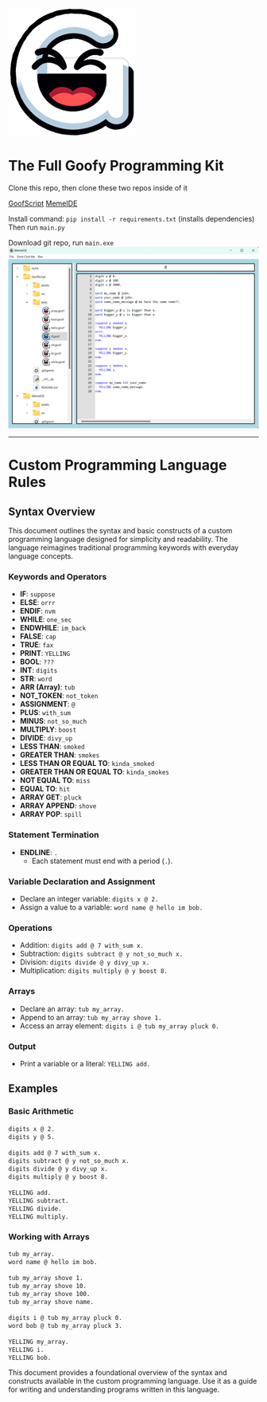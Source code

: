 ![Logo](./assets/GoofyIcon.png)

# The Full Goofy Programming Kit

Clone this repo, then clone these two repos inside of it

[GoofScript](https://github.com/Wari-Dudafa/GoofScript)
[MemeIDE](https://github.com/Wari-Dudafa/MemeIDE)

Install command: `pip install -r requirements.txt` (installs dependencies)
Then run `main.py`

Download git repo, run `main.exe`
![screenshot](./assets/Screenshot.png)

---

# Custom Programming Language Rules

## Syntax Overview

This document outlines the syntax and basic constructs of a custom programming language designed for simplicity and readability. The language reimagines traditional programming keywords with everyday language concepts.

### Keywords and Operators

- **IF**: `suppose`
- **ELSE**: `orrr`
- **ENDIF**: `nvm`
- **WHILE**: `one_sec`
- **ENDWHILE**: `im_back`
- **FALSE**: `cap`
- **TRUE**: `fax`
- **PRINT**: `YELLING`
- **BOOL**: `???`
- **INT**: `digits`
- **STR**: `word`
- **ARR (Array)**: `tub`
- **NOT_TOKEN**: `not_token`
- **ASSIGNMENT**: `@`
- **PLUS**: `with_sum`
- **MINUS**: `not_so_much`
- **MULTIPLY**: `boost`
- **DIVIDE**: `divy_up`
- **LESS THAN**: `smoked`
- **GREATER THAN**: `smokes`
- **LESS THAN OR EQUAL TO**: `kinda_smoked`
- **GREATER THAN OR EQUAL TO**: `kinda_smokes`
- **NOT EQUAL TO**: `miss`
- **EQUAL TO**: `hit`
- **ARRAY GET**: `pluck`
- **ARRAY APPEND**: `shove`
- **ARRAY POP**: `spill`

### Statement Termination

- **ENDLINE**: `.`
  - Each statement must end with a period (`.`).

### Variable Declaration and Assignment

- Declare an integer variable: `digits x @ 2.`
- Assign a value to a variable: `word name @ hello im bob.`

### Operations

- Addition: `digits add @ 7 with_sum x.`
- Subtraction: `digits subtract @ y not_so_much x.`
- Division: `digits divide @ y divy_up x.`
- Multiplication: `digits multiply @ y boost 8.`

### Arrays

- Declare an array: `tub my_array.`
- Append to an array: `tub my_array shove 1.`
- Access an array element: `digits i @ tub my_array pluck 0.`

### Output

- Print a variable or a literal: `YELLING add.`

## Examples

### Basic Arithmetic

```plaintext
digits x @ 2.
digits y @ 5.

digits add @ 7 with_sum x.
digits subtract @ y not_so_much x.
digits divide @ y divy_up x.
digits multiply @ y boost 8.

YELLING add.
YELLING subtract.
YELLING divide.
YELLING multiply.
```

### Working with Arrays

```plaintext
tub my_array.
word name @ hello im bob.

tub my_array shove 1.
tub my_array shove 10.
tub my_array shove 100.
tub my_array shove name.

digits i @ tub my_array pluck 0.
word bob @ tub my_array pluck 3.

YELLING my_array.
YELLING i.
YELLING bob.
```

This document provides a foundational overview of the syntax and constructs available in the custom programming language. Use it as a guide for writing and understanding programs written in this language.
